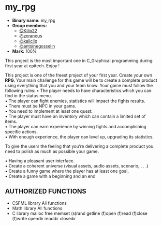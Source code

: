 # my_rpg
- **Binary name:** my_rpg
- **Group members:**  
  - [@Kilio22](https://github.com/Kilio22)
  - [@zoraneus](https://github.com/zoraneus)
  - [@kalicliq](https://github.com/Kalicliq)
  - [@antoinegosselin](https://github.com/antoinegosselin)
- **Mark:** 100%

This project is the most important one in C_Graphical programming during first year at epitech. Enjoy !      



This project is one of the freest project of your first year. Create your own **RPG**.
Your main challenge for this game will be to create a complete product using everything that you and your
team know.
Your game must follow the following rules:
• The player needs to have characteristics which you can find in the status menu.  
• The player can fight enemies, statistics will impact the fights results.  
• There must be NPC in your game.  
• You need to implement at least one quest.  
• The player must have an inventory which can contain a limited set of items.  
• The player can earn experience by winning fights and accomplishing specific actions.  
• With enough experience, the player can level up, upgrading its statistics.    

To give the users the feeling that you’re delivering a complete product you need to polish as much as possible
your game.    

• Having a pleasant user interface.  
• Create a coherent universe (visual assets, audio assets, scenario, . . .)  
• Create a funny game where the player has at least one goal.  
• Create a game with a beginning and an end  

## AUTHORIZED FUNCTIONS

- CSFML library
    All functions
- Math library
    All functions
- C library
  malloc
  free
  memset
  (s)rand
  getline
  (f)open
  (f)read
  (f)close
  (f)write
  opendir
  readdir
  closedir
